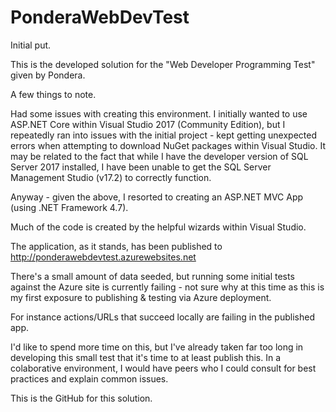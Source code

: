# PonderaWebDevTest
Initial put.

This is the developed solution for the "Web Developer Programming Test" given by Pondera.

A few things to note.

Had some issues with creating this environment. I initially wanted to use ASP.NET Core within Visual Studio 2017 (Community Edition),
but I repeatedly ran into issues with the initial project - kept getting unexpected errors when attempting to download NuGet packages
within Visual Studio. It may be related to the fact that while I have the developer version of SQL Server 2017 installed, I have been
unable to get the SQL Server Management Studio (v17.2) to correctly function.

Anyway - given the above, I resorted to creating an ASP.NET MVC App (using .NET Framework 4.7).

Much of the code is created by the helpful wizards within Visual Studio.

The application, as it stands, has been published to http://ponderawebdevtest.azurewebsites.net

There's a small amount of data seeded, but running some initial tests against the Azure site is currently failing - not sure why at this 
time as this is my first exposure to publishing & testing via Azure deployment.

For instance actions/URLs that succeed locally are failing in the published app.

I'd like to spend more time on this, but I've already taken far too long in developing this small test that it's time to at least publish 
this. In a colaborative environment, I would have peers who I could consult for best practices and explain common issues.

This is the GitHub for this solution.
